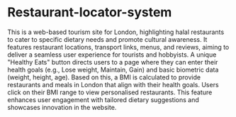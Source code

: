 # Restaurant-locator-system
This is a web-based tourism site for London, highlighting halal restaurants to cater to specific dietary needs and promote cultural awareness. It features restaurant locations, transport links, menus, and reviews, aiming to deliver a seamless user experience for tourists and hobbyists. A unique "Healthy Eats" button directs users to a page where they can enter their health goals (e.g., Lose weight, Maintain, Gain) and basic biometric data (weight, height, age). Based on this, a BMI is calculated to provide restaurants and meals in London that align with their health goals. Users click on their BMI range to view personalised restaurants. This feature enhances user engagement with tailored dietary suggestions and showcases innovation in the website.
